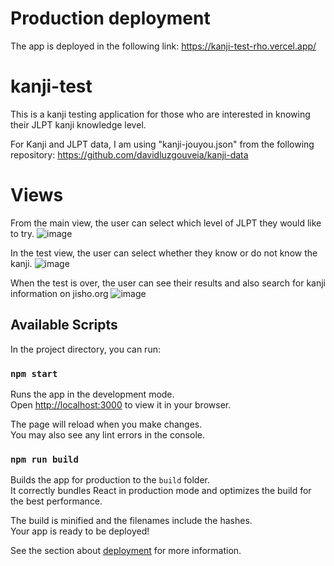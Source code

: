 # Production deployment
The app is deployed in the following link:
https://kanji-test-rho.vercel.app/

# kanji-test
This is a kanji testing application for those who are interested in knowing their JLPT kanji knowledge level. 

For Kanji and JLPT data, I am using "kanji-jouyou.json" from the following repository:
https://github.com/davidluzgouveia/kanji-data

# Views
From the main view, the user can select which level of JLPT they would like to try.
![image](https://github.com/user-attachments/assets/ef236c26-420d-43e2-aca4-1cd64de0ab60)

In the test view, the user can select whether they know or do not know the kanji.
![image](https://github.com/user-attachments/assets/ccfb4a8e-f486-4d0d-a3fa-0e0a790394ac)

When the test is over, the user can see their results and also search for kanji information on jisho.org
![image](https://github.com/user-attachments/assets/7ea9aa19-3e84-4bcd-be5b-4c55474bc106)


## Available Scripts

In the project directory, you can run:

### `npm start`

Runs the app in the development mode.\
Open [http://localhost:3000](http://localhost:3000) to view it in your browser.

The page will reload when you make changes.\
You may also see any lint errors in the console.

### `npm run build`

Builds the app for production to the `build` folder.\
It correctly bundles React in production mode and optimizes the build for the best performance.

The build is minified and the filenames include the hashes.\
Your app is ready to be deployed!

See the section about [deployment](https://facebook.github.io/create-react-app/docs/deployment) for more information.
